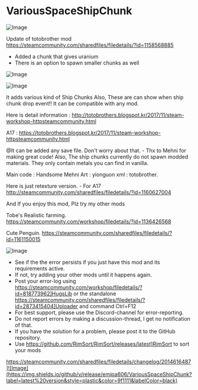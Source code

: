 # VariousSpaceShipChunk

![Image](https://i.imgur.com/buuPQel.png)

Update of totobrother mod
https://steamcommunity.com/sharedfiles/filedetails/?id=1158568885

- Added a chunk that gives uranium
- There is an option to spawn smaller chunks as well

![Image](https://i.imgur.com/pufA0kM.png)

	
![Image](https://i.imgur.com/Z4GOv8H.png)


It adds various kind of Ship Chunks
Also, These are can show when ship chunk drop event!!
It can be compatible with any mod.

Here is detail information : http://totobrothers.blogspot.kr/2017/11/steam-workshop-httpsteamcommunity.html

A17 : https://totobrothers.blogspot.kr/2017/11/steam-workshop-httpsteamcommunity.html

@It can be added any save file. Don't worry about that. - Thx to Mehni for making great code!
Also, The ship chunks currently do not spawn modded materials. They only contain metals you can find in vanilla.

Main code : Handsome Mehni
Art : yionguon
xml : totobrother.

Here is just retexture version. - For A17
http://steamcommunity.com/sharedfiles/filedetails/?id=1160627004

And If you enjoy this mod, Plz try my other mods

Tobe's Realistic farming.
 https://steamcommunity.com/workshop/filedetails/?id=1136426568

Cute Penguin.
 https://steamcommunity.com/sharedfiles/filedetails/?id=1161150015


![Image](https://i.imgur.com/PwoNOj4.png)



-  See if the the error persists if you just have this mod and its requirements active.
-  If not, try adding your other mods until it happens again.
-  Post your error-log using https://steamcommunity.com/workshop/filedetails/?id=818773962]HugsLib or the standalone https://steamcommunity.com/sharedfiles/filedetails/?id=2873415404]Uploader and command Ctrl+F12
-  For best support, please use the Discord-channel for error-reporting.
-  Do not report errors by making a discussion-thread, I get no notification of that.
-  If you have the solution for a problem, please post it to the GitHub repository.
-  Use https://github.com/RimSort/RimSort/releases/latest]RimSort to sort your mods



https://steamcommunity.com/sharedfiles/filedetails/changelog/2014616487]![Image](https://img.shields.io/github/v/release/emipa606/VariousSpaceShipChunk?label=latest%20version&style=plastic&color=9f1111&labelColor=black)

